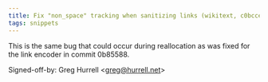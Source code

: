 ```yaml
---
title: Fix "non_space" tracking when sanitizing links (wikitext, c0bccec)
tags: snippets
---
```


This is the same bug that could occur during reallocation as was fixed for the link encoder in commit 0b85588.

Signed-off-by: Greg Hurrell &lt;greg@hurrell.net&gt;
